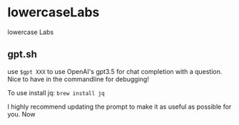 # lowercaseLabs
lowercase Labs 


## gpt.sh
use `$gpt XXX` to use OpenAI's gpt3.5 for chat completion with a question. Nice to have in the commandline for debugging!

To use install jq:
`brew install jq`

I highly recommend updating the prompt to make it as useful as possible for you. Now 
